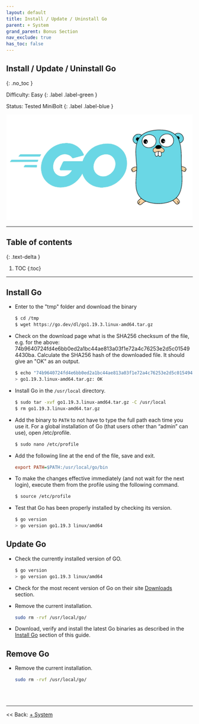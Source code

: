 ```yaml
---
layout: default
title: Install / Update / Uninstall Go
parent: + System
grand_parent: Bonus Section
nav_exclude: true
has_toc: false
---
```

<!-- markdownlint-disable MD014 MD022 MD025 MD033 MD040 -->

## Install / Update / Uninstall Go
{: .no_toc }

Difficulty: Easy
{: .label .label-green }

Status: Tested MiniBolt
{: .label .label-blue }

![go](../../../images/go.png)

---

## Table of contents
{: .text-delta }

1. TOC
{:toc}

---

## Install Go

* Enter to the "tmp" folder and download the binary

  ```sh
  $ cd /tmp
  $ wget https://go.dev/dl/go1.19.3.linux-amd64.tar.gz
  ```

* Check on the download page what is the SHA256 checksum of the file, e.g. for the above: 74b9640724fd4e6bb0ed2a1bc44ae813a03f1e72a4c76253e2d5c015494430ba. Calculate the SHA256 hash of the downloaded file. It should give an "OK" as an output.

  ```sh
  $ echo "74b9640724fd4e6bb0ed2a1bc44ae813a03f1e72a4c76253e2d5c015494430ba  go1.19.3.linux-amd64.tar.gz" | sha256sum --check
  > go1.19.3.linux-amd64.tar.gz: OK
  ```

* Install Go in the `/usr/local` directory.

  ```sh
  $ sudo tar -xvf go1.19.3.linux-amd64.tar.gz -C /usr/local
  $ rm go1.19.3.linux-amd64.tar.gz
  ```

* Add the binary to `PATH` to not have to type the full path each time you use it. For a global installation of Go (that users other than “admin” can use), open /etc/profile.

  ```sh
  $ sudo nano /etc/profile
  ```

* Add the following line at the end of the file, save and exit.

  ```ini
  export PATH=$PATH:/usr/local/go/bin
  ```

* To make the changes effective immediately (and not wait for the next login), execute them from the profile using the following command.

  ```sh
  $ source /etc/profile
  ```

* Test that Go has been properly installed by checking its version.

  ```sh
  $ go version
  > go version go1.19.3 linux/amd64
  ```

## Update Go

* Check the currently installed version of GO.

  ```sh
  $ go version
  > go version go1.19.3 linux/amd64
  ```

* Check for the most recent version of Go on their site [Downloads](https://go.dev/dl/) section.

* Remove the current installation.

  ```sh
  sudo rm -rvf /usr/local/go/
  ```

* Download, verify and install the latest Go binaries as described in the [Install Go](go.md#install-go) section of this guide.

## Remove Go

* Remove the current installation.

  ```sh
  sudo rm -rvf /usr/local/go/
  ```

<br /><br />

---

<< Back: [+ System](index.md)
